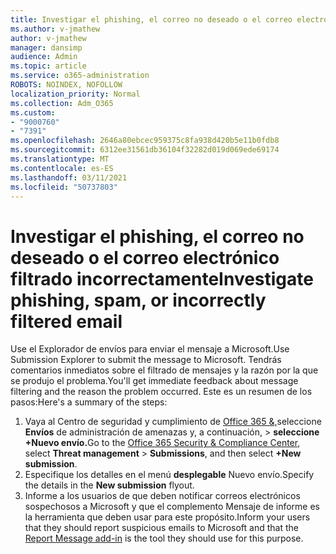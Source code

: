 ```yaml
---
title: Investigar el phishing, el correo no deseado o el correo electrónico filtrado incorrectamente
ms.author: v-jmathew
author: v-jmathew
manager: dansimp
audience: Admin
ms.topic: article
ms.service: o365-administration
ROBOTS: NOINDEX, NOFOLLOW
localization_priority: Normal
ms.collection: Adm_O365
ms.custom:
- "9000760"
- "7391"
ms.openlocfilehash: 2646a80ebcec959375c8fa938d420b5e11b0fdb8
ms.sourcegitcommit: 6312ee31561db36104f32282d019d069ede69174
ms.translationtype: MT
ms.contentlocale: es-ES
ms.lasthandoff: 03/11/2021
ms.locfileid: "50737803"
---
```

# <a name="investigate-phishing-spam-or-incorrectly-filtered-email"></a><span data-ttu-id="b3b22-102">Investigar el phishing, el correo no deseado o el correo electrónico filtrado incorrectamente</span><span class="sxs-lookup"><span data-stu-id="b3b22-102">Investigate phishing, spam, or incorrectly filtered email</span></span>

<span data-ttu-id="b3b22-103">Use el Explorador de envíos para enviar el mensaje a Microsoft.</span><span class="sxs-lookup"><span data-stu-id="b3b22-103">Use Submission Explorer to submit the message to Microsoft.</span></span> <span data-ttu-id="b3b22-104">Tendrás comentarios inmediatos sobre el filtrado de mensajes y la razón por la que se produjo el problema.</span><span class="sxs-lookup"><span data-stu-id="b3b22-104">You'll get immediate feedback about message filtering and the reason the problem occurred.</span></span> <span data-ttu-id="b3b22-105">Este es un resumen de los pasos:</span><span class="sxs-lookup"><span data-stu-id="b3b22-105">Here's a summary of the steps:</span></span>

1. <span data-ttu-id="b3b22-106">Vaya al Centro de seguridad y cumplimiento de [Office 365 &,](https://go.microsoft.com/fwlink/p/?linkid=2077143)seleccione **Envíos** de administración de amenazas y, a continuación,  >   **seleccione +Nuevo envío.**</span><span class="sxs-lookup"><span data-stu-id="b3b22-106">Go to the [Office 365 Security & Compliance Center](https://go.microsoft.com/fwlink/p/?linkid=2077143), select **Threat management** > **Submissions**, and then select **+New submission**.</span></span>
2. <span data-ttu-id="b3b22-107">Especifique los detalles en el menú **desplegable** Nuevo envío.</span><span class="sxs-lookup"><span data-stu-id="b3b22-107">Specify the details in the **New submission** flyout.</span></span>
3. <span data-ttu-id="b3b22-108">Informe a los usuarios de que deben [](https://go.microsoft.com/fwlink/?linkid=2092385) notificar correos electrónicos sospechosos a Microsoft y que el complemento Mensaje de informe es la herramienta que deben usar para este propósito.</span><span class="sxs-lookup"><span data-stu-id="b3b22-108">Inform your users that they should report suspicious emails to Microsoft and that the [Report Message add-in](https://go.microsoft.com/fwlink/?linkid=2092385) is the tool they should use for this purpose.</span></span>
